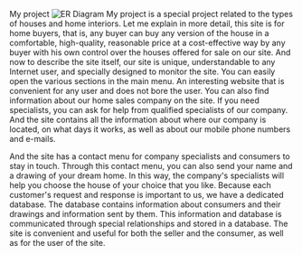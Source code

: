 My project 
![ER Diagram](https://user-images.githubusercontent.com/78777371/115532187-614bbb00-a2b7-11eb-955f-ab46e794f283.png)
My project is a special project related to the types of houses and home interiors. Let me explain in more detail, this site is for home buyers, that is, any buyer can buy any version of the house in a comfortable, high-quality, reasonable price at a cost-effective way by any buyer with his own control over the houses offered for sale on our site. And now to describe the site itself, our site is unique, understandable to any Internet user, and specially designed to monitor the site. You can easily open the various sections in the main menu. An interesting website that is convenient for any user and does not bore the user. You can also find information about our home sales company on the site. If you need specialists, you can ask for help from qualified specialists of our company. And the site contains all the information about where our company is located, on what days it works, as well as about our mobile phone numbers and e-mails.

And the site has a contact menu for company specialists and consumers to stay in touch. Through this contact menu, you can also send your name and a drawing of your dream home. In this way, the company's specialists will help you choose the house of your choice that you like. Because each customer's request and response is important to us, we have a dedicated database. The database contains information about consumers and their drawings and information sent by them. This information and database is communicated through special relationships and stored in a database.
The site is convenient and useful for both the seller and the consumer, as well as for the user of the site. 


